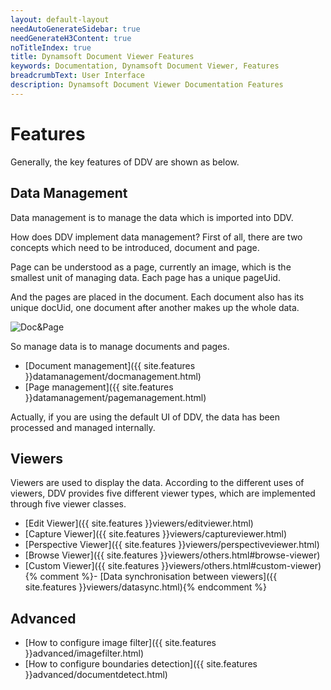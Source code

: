 ```yaml
---
layout: default-layout
needAutoGenerateSidebar: true
needGenerateH3Content: true
noTitleIndex: true
title: Dynamsoft Document Viewer Features
keywords: Documentation, Dynamsoft Document Viewer, Features
breadcrumbText: User Interface
description: Dynamsoft Document Viewer Documentation Features
---
```


# Features

Generally, the key features of DDV are shown as below.

## Data Management

Data management is to manage the data which is imported into DDV. 

How does DDV implement data management? First of all, there are two concepts which need to be introduced, document and page. 

Page can be understood as a page, currently an image, which is the smallest unit of managing data. Each page has a unique pageUid. 

And the pages are placed in the document. Each document also has its unique docUid, one document after another makes up the whole data. 

![Doc&Page](/assets/imgs/doc&page.png)

So manage data is to manage documents and pages.

- [Document management]({{ site.features }}datamanagement/docmanagement.html)
- [Page management]({{ site.features }}datamanagement/pagemanagement.html)

Actually, if you are using the default UI of DDV, the data has been processed and managed internally.

## Viewers

Viewers are used to display the data. According to the different uses of viewers, DDV provides five different viewer types, which are implemented through five viewer classes.

- [Edit Viewer]({{ site.features }}viewers/editviewer.html)
- [Capture Viewer]({{ site.features }}viewers/captureviewer.html)
- [Perspective Viewer]({{ site.features }}viewers/perspectiveviewer.html)
- [Browse Viewer]({{ site.features }}viewers/others.html#browse-viewer)
- [Custom Viewer]({{ site.features }}viewers/others.html#custom-viewer)
{% comment %}- [Data synchronisation between viewers]({{ site.features }}viewers/datasync.html){% endcomment %}

## Advanced

- [How to configure image filter]({{ site.features }}advanced/imagefilter.html)
- [How to configure boundaries detection]({{ site.features }}advanced/documentdetect.html)